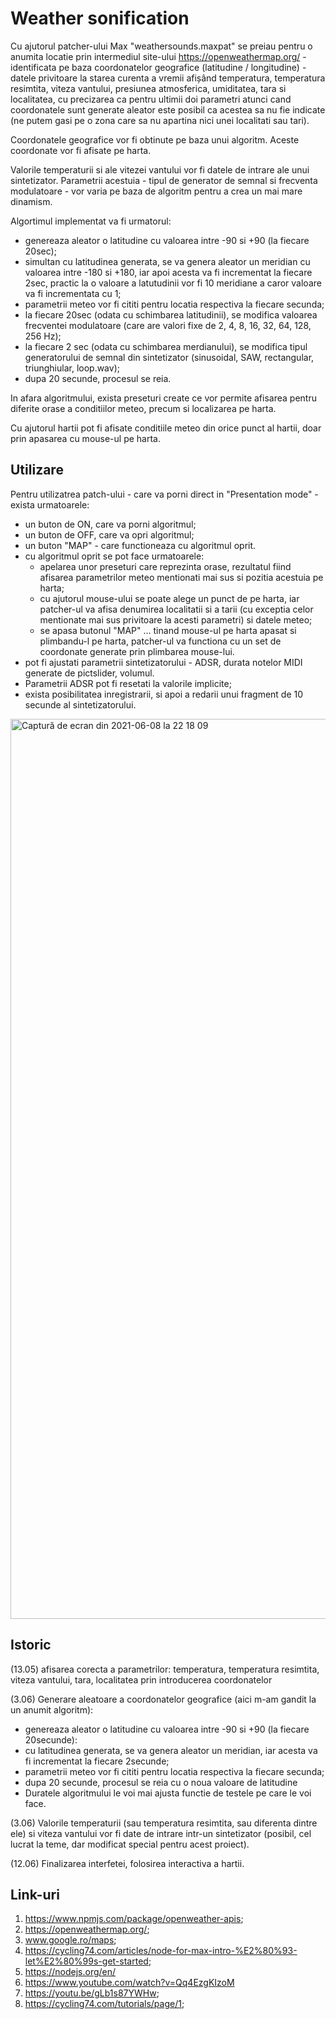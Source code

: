 # Weather sonification

Cu ajutorul patcher-ului Max "weathersounds.maxpat" se preiau pentru o anumita locatie prin intermediul site-ului https://openweathermap.org/ - identificata pe baza coordonatelor geografice (latitudine / longitudine) - datele privitoare la starea curenta a vremii afișând temperatura, temperatura resimtita, viteza vantului, presiunea atmosferica, umiditatea, tara si localitatea, cu precizarea ca pentru ultimii doi parametri atunci cand coordonatele sunt generate aleator este posibil ca acestea sa nu fie indicate (ne putem gasi pe o zona care sa nu apartina nici unei localitati sau tari). 

Coordonatele geografice vor fi obtinute pe baza unui algoritm. Aceste coordonate vor fi afisate pe harta. 

Valorile temperaturii si ale vitezei vantului vor fi datele de intrare ale unui sintetizator. Parametrii acestuia - tipul de generator de semnal si frecventa modulatoare - vor varia pe baza de algoritm pentru a crea un mai mare dinamism. 

Algortimul implementat va fi urmatorul: 
- genereaza aleator o latitudine cu valoarea intre -90 si +90 (la fiecare 20sec);
- simultan cu latitudinea generata, se va genera aleator un meridian cu valoarea intre -180 si +180, iar apoi acesta va fi incrementat la fiecare 2sec, practic la o valoare a latutudinii vor fi 10 meridiane a caror valoare va fi incrementata cu 1;
- parametrii meteo vor fi cititi pentru locatia respectiva la fiecare secunda;
- la fiecare 20sec (odata cu schimbarea latitudinii), se modifica valoarea frecventei modulatoare (care are valori fixe de 2, 4, 8, 16, 32, 64, 128, 256 Hz);
- la fiecare 2 sec (odata cu schimbarea merdianului), se modifica tipul generatorului de semnal din sintetizator (sinusoidal, SAW, rectangular, triunghiular, loop.wav);
- dupa 20 secunde, procesul se reia.

In afara algoritmului, exista preseturi create ce vor permite afisarea pentru diferite orase a conditiilor meteo, precum si localizarea pe harta. 

Cu ajutorul hartii pot fi afisate conditiile meteo din orice punct al hartii, doar prin apasarea cu mouse-ul pe harta. 

## Utilizare
Pentru utilizatrea patch-ului - care va porni direct in "Presentation mode" - exista urmatoarele:
- un buton de ON, care va porni algoritmul;
- un buton de OFF, care va opri algoritmul;
- un buton "MAP" - care functioneaza cu algoritmul oprit.
- cu algoritmul oprit se pot face urmatoarele:
   - apelarea unor preseturi care reprezinta orase, rezultatul fiind afisarea parametrilor meteo mentionati mai sus si pozitia acestuia pe harta;
   - cu ajutorul mouse-ului se poate alege un punct de pe harta, iar patcher-ul va afisa denumirea localitatii si a tarii (cu exceptia celor mentionate mai sus privitoare la acesti parametri) si datele meteo;
   - se apasa butonul "MAP" ... tinand mouse-ul pe harta apasat si plimbandu-l pe harta, patcher-ul va functiona cu un set de coordonate generate prin plimbarea mouse-lui.
- pot fi ajustati parametrii sintetizatorului - ADSR, durata notelor MIDI generate de pictslider, volumul. 
- Parametrii ADSR pot fi resetati la valorile implicite;
- exista posibilitatea inregistrarii, si apoi a redarii unui fragment de 10 secunde al sintetizatorului.

<img width="1440" alt="Captură de ecran din 2021-06-08 la 22 18 09" src="https://user-images.githubusercontent.com/83891996/121244518-a055c000-c8a7-11eb-932e-13799b66c0ff.png">

## Istoric

(13.05) afisarea corecta a parametrilor: temperatura, temperatura resimtita, viteza vantului, tara, localitatea prin introducerea coordonatelor 

(3.06) Generare aleatoare a coordonatelor geografice (aici m-am gandit la un anumit algoritm):
  - genereaza aleator o latitudine cu valoarea intre -90 si +90 (la fiecare 20secunde): 
  - cu latitudinea generata, se va genera aleator un meridian, iar acesta va fi incrementat la fiecare 2secunde;
  - parametrii meteo vor fi cititi pentru locatia respectiva la fiecare secunda;
  - dupa 20 secunde, procesul se reia cu o noua valoare de latitudine
  - Duratele algoritmului le voi mai ajusta functie de testele pe care le voi face. 
      
      
(3.06) Valorile temperaturii (sau temperatura resimtita, sau diferenta dintre ele) si viteza vantului vor fi date de intrare intr-un sintetizator (posibil, cel lucrat la teme, dar modificat special pentru acest proiect).
   

(12.06) Finalizarea interfetei, folosirea interactiva a hartii. 

## Link-uri
1. https://www.npmjs.com/package/openweather-apis;
2. https://openweathermap.org/;
3. www.google.ro/maps;
4. https://cycling74.com/articles/node-for-max-intro-%E2%80%93-let%E2%80%99s-get-started;
5. https://nodejs.org/en/
6. https://www.youtube.com/watch?v=Qq4EzgKIzoM
7. https://youtu.be/gLb1s87YWHw;
8. https://cycling74.com/tutorials/page/1;


